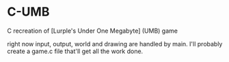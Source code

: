 # C-UMB
C recreation of [Lurple's Under One Megabyte] (UMB) game

right now input, output, world and drawing are handled by main. 
I'll probably create a game.c file that'll get all the work done.